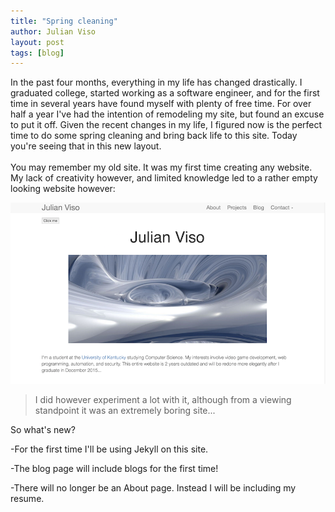```yaml
---
title: "Spring cleaning"
author: Julian Viso
layout: post
tags: [blog]
---
```


In the past four months, everything in my life has changed drastically. I graduated college, started working as a software engineer, and for the first time in several years have found myself with plenty of free time. For over half a year I've had the intention of remodeling my site, but found an excuse to put it off. Given the recent changes in my life, I figured now is the perfect time to do some spring cleaning and bring back life to this site. Today you're seeing that in this new layout.
<br><br>
You may remember my old site. It was my first time creating any website. My lack of creativity however, and limited knowledge led to a rather empty looking website however:

![oldWebsite](../static/img/oldWebsite.png)

>I did however experiment a lot with it, although from a viewing standpoint it was an extremely boring site...

So what's new?

-For the first time I'll be using Jekyll on this site.

-The blog page will include blogs for the first time!

-There will no longer be an About page. Instead I will be including my resume.

